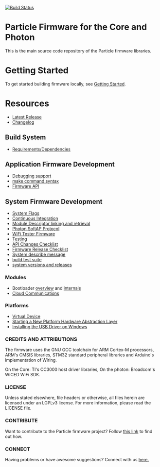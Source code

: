 [![Build Status](https://travis-ci.org/spark/firmware.svg?branch=develop)](https://travis-ci.org/spark/firmware)

# Particle Firmware for the Core and Photon

This is the main source code repository of the Particle firmware libraries.

# Getting Started

To get started building firmware locally, see [Getting Started](docs/gettingstarted.md).


# Resources

- [Latest Release](http://github.com/spark/firmware/releases/)
- [Changelog](CHANGELOG.md)


## Build System

- [Requirements/Dependencies](docs/dependencies.md)

## Application Firmware Development

- [Debugging support](docs/debugging.md)
- [make command syntax](docs/build.md)
- [Firmware API](http://docs.particle.io/photon/firmware/)

## System Firmware Development

- [System Flags](system/system-flags.md)
- [Continuous Integration](ci/README.md)
- [Module Descriptor linking and retrieval](dynalib/src/readme.md)
- [Photon SoftAP Protocol](hal/src/photon/soft-ap.md)
- [WiFi Tester Firmware](user/applications/wifitester/readme.md)
- [Testing](user/tests/readme.md)
- [API Changes Checklist](http://github.com/spark/firmware/wiki/Firmware-API-Changes-Checklist)
- [Firmware Release Checklist](http://github.com/spark/firmware/wiki/Firmware-Release-Checklist)
- [System describe message](https://github.com/spark/firmware/wiki/Module-descriptor-format)
- [build test suite](build/test/readme.md)
- [system versions and releases](system/system-versions.md)

### Modules

- Bootloader [overview](bootloader/README.md) and [internals](bootloader/documentation.md)
- [Cloud Communications](communication/README.md)

### Platforms

- [Virtual Device](hal/src/gcc/readme.md)
- [Starting a New Platform Hardware Abstraction Layer](hal/src/newhal/readme.md)
- [Installing the USB Driver on Windows](misc/driver/windows/readme.md)




### CREDITS AND ATTRIBUTIONS

The firmware uses the GNU GCC toolchain for ARM Cortex-M processors, ARM's CMSIS libraries, STM32 standard peripheral libraries and Arduino's implementation of Wiring.

On the Core: TI's CC3000 host driver libraries,
On the photon: Broadcom's WICED WiFi SDK.

### LICENSE

Unless stated elsewhere, file headers or otherwise, all files herein are licensed under an LGPLv3 license. For more information, please read the LICENSE file.

### CONTRIBUTE

Want to contribute to the Particle firmware project? Follow [this link](http://spark.github.io/#contributions) to find out how.

### CONNECT

Having problems or have awesome suggestions? Connect with us [here.](https://community.particle.io/)
